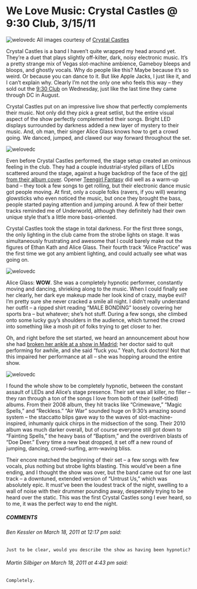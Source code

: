 # We Love Music: Crystal Castles @ 9:30 Club, 3/15/11

![welovedc](/content/images/cc1_5536469190_o.jpg "cc1")
All images courtesy of [Crystal Castles](http://crystalcastles.com/)

Crystal Castles is a band I haven’t quite wrapped my head around yet. They’re a duet that plays slightly off-kilter, dark, noisy electronic music. It’s a pretty strange mix of Vegas slot-machine ambience, Gameboy bleeps and bloops, and ghostly vocals. Why do people like this? Maybe because it’s so weird. Or because you can dance to it. But like Apple Jacks, I just like it, and I can’t explain why. Clearly I’m not the only one who feels this way – they sold out the [9:30 Club](http://www.930.com/) on Wednesday, just like the last time they came through DC in August.

Crystal Castles put on an impressive live show that perfectly complements their music. Not only did they pick a great setlist, but the entire visual aspect of the show perfectly complemented their songs. Bright LED displays surrounded by darkness added a new layer of mystery to their music. And, oh man, their singer Alice Glass knows how to get a crowd going. We danced, jumped, and clawed our way forward throughout the set.

![welovedc](/content/images/cc3_5536476244_o.jpg "cc3")

Even before Crystal Castles performed, the stage setup created an ominous feeling in the club. They had a couple industrial-styled pillars of LEDs scattered around the stage, against a huge backdrop of the face of the [girl from their album cover](http://www.myspace.com/crystalcastles/photos/72698467#%7B%22ImageId%22%3A72698467%7D). Opener [Teengirl Fantasy](http://www.myspace.com/teengirlfantasy) did well as a warm-up band – they took a few songs to get rolling, but their electronic dance music got people moving. At first, only a couple folks (ravers, if you will) wearing glowsticks who even noticed the music, but once they brought the bass, people started paying attention and jumping around. A few of their better tracks reminded me of Underworld, although they definitely had their own unique style that’s a little more bass-oriented.

Crystal Castles took the stage in total darkness. For the first three songs, the only lighting in the club came from the strobe lights on stage. It was simultaneously frustrating and awesome that I could barely make out the figures of Ethan Kath and Alice Glass. Their fourth track “Alice Practice” was the first time we got any ambient lighting, and could actually see what was going on.

![welovedc](/content/images/cc2_5535898657_o.jpg "cc2")

Alice Glass: **WOW**. She was a completely hypnotic performer, constantly moving and dancing, shrieking along to the music. When I could finally see her clearly, her dark eye makeup made her look kind of crazy, maybe evil? I’m pretty sure she never cracked a smile all night. I didn’t really understand her outfit – a ripped shirt reading “MALE BONDING” loosely covering her sports bra – but whatever; she’s hot stuff. During a few songs, she climbed onto some lucky guy’s shoulders in the audience, which turned the crowd into something like a mosh pit of folks trying to get closer to her.

Oh, and right before the set started, we heard an announcement about how she had [broken her ankle at a show in Madrid](http://en.wikinoticia.com/entertainment/Music/73992-alice-glass-make-a-show-on-crutches-crystal-castles); her doctor said to quit performing for awhile, and she said “fuck you.” Yeah, fuck doctors! Not that this impaired her performance at all – she was hopping around the entire show.

![welovedc](/content/images/cc4_5536499170_o.jpg "cc4")

I found the whole show to be completely hypnotic, between the constant assault of LEDs and Alice’s stage presence. Their set was all killer, no filler – they ran through a ton of the songs I love from both of their (self-titled) albums. From their 2008 album, they hit tracks like “Crimewave,” “Magic Spells,” and “Reckless.” “Air War” sounded huge on 9:30’s amazing sound system – the staccatto blips gave way to the waves of slot-machine-inspired, inhumanly quick chirps in the midsection of the song. Their 2010 album was much darker overall, but of course everyone still got down to “Fainting Spells,” the heavy bass of “Baptism,” and the overdriven blasts of “Doe Deer.” Every time a new beat dropped, it set off a new round of jumping, dancing, crowd-surfing, arm-waving bliss.

Their encore matched the beginning of their set – a few songs with few vocals, plus nothing but strobe lights blasting. This would’ve been a fine ending, and I thought the show was over, but the band came out for one last track – a downtuned, extended version of “Untrust Us,” which was absolutely epic. It must’ve been the loudest track of the night, swelling to a wall of noise with their drummer pounding away, desperately trying to be heard over the static. This was the first Crystal Castles song I ever heard, so to me, it was the perfect way to end the night.

##### COMMENTS
###### Ben Kessler on March 18, 2011 at 12:17 pm said:
    Just to be clear, would you describe the show as having been hypnotic?

###### Martin Silbiger on March 18, 2011 at 4:43 pm said:
    Completely.